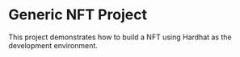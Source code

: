 # Generic NFT Project

This project demonstrates how to build a NFT using Hardhat as the development environment.
